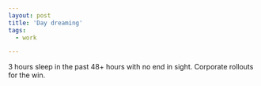 ```yaml
---
layout: post
title: 'Day dreaming'
tags:
  - work

---
```


3 hours sleep in the past 48+ hours with no end in sight. Corporate rollouts for the win.
<!-- technorati tags start -->
<!-- technorati tags end -->
